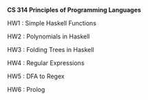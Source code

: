 **CS 314 Principles of Programming Languages**


HW1 : Simple Haskell Functions

HW2 : Polynomials in Haskell

HW3 : Folding Trees in Haskell

HW4 : Regular Expressions

HW5 : DFA to Regex

HW6 : Prolog
